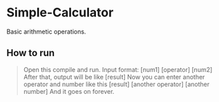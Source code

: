 # Simple-Calculator
Basic arithmetic operations.

## How to run
> Open this compile and run.
> Input format: [num1] [operator] [num2]
> After that, output will be like
> [result]
> Now you can enter another operator and number like this
> [result] [another operator] [another number]
> And it goes on forever.
